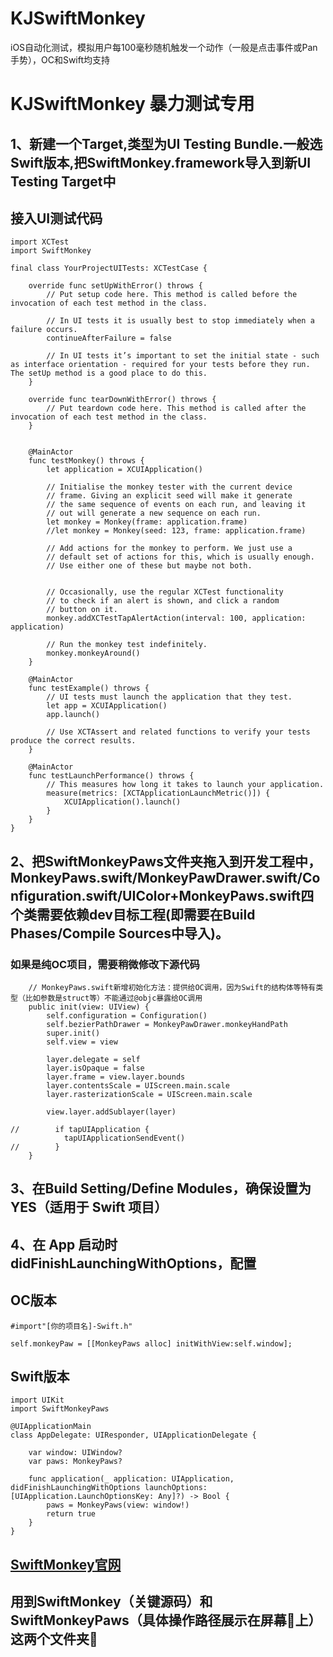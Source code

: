 # KJSwiftMonkey
iOS自动化测试，模拟用户每100毫秒随机触发一个动作（一般是点击事件或Pan手势），OC和Swift均支持

# KJSwiftMonkey 暴力测试专用
## 1、新建一个Target,类型为UI Testing Bundle.一般选Swift版本,把SwiftMonkey.framework导入到新UI Testing Target中
## 接入UI测试代码
```
import XCTest
import SwiftMonkey

final class YourProjectUITests: XCTestCase {

    override func setUpWithError() throws {
        // Put setup code here. This method is called before the invocation of each test method in the class.

        // In UI tests it is usually best to stop immediately when a failure occurs.
        continueAfterFailure = false

        // In UI tests it’s important to set the initial state - such as interface orientation - required for your tests before they run. The setUp method is a good place to do this.
    }

    override func tearDownWithError() throws {
        // Put teardown code here. This method is called after the invocation of each test method in the class.
    }

    
    @MainActor
    func testMonkey() throws {
        let application = XCUIApplication()

        // Initialise the monkey tester with the current device
        // frame. Giving an explicit seed will make it generate
        // the same sequence of events on each run, and leaving it
        // out will generate a new sequence on each run.
        let monkey = Monkey(frame: application.frame)
        //let monkey = Monkey(seed: 123, frame: application.frame)

        // Add actions for the monkey to perform. We just use a
        // default set of actions for this, which is usually enough.
        // Use either one of these but maybe not both.


        // Occasionally, use the regular XCTest functionality
        // to check if an alert is shown, and click a random
        // button on it.
        monkey.addXCTestTapAlertAction(interval: 100, application: application)

        // Run the monkey test indefinitely.
        monkey.monkeyAround()
    }
    
    @MainActor
    func testExample() throws {
        // UI tests must launch the application that they test.
        let app = XCUIApplication()
        app.launch()

        // Use XCTAssert and related functions to verify your tests produce the correct results.
    }

    @MainActor
    func testLaunchPerformance() throws {
        // This measures how long it takes to launch your application.
        measure(metrics: [XCTApplicationLaunchMetric()]) {
            XCUIApplication().launch()
        }
    }
}
```

## 2、把SwiftMonkeyPaws文件夹拖入到开发工程中，MonkeyPaws.swift/MonkeyPawDrawer.swift/Configuration.swift/UIColor+MonkeyPaws.swift四个类需要依赖dev目标工程(即需要在Build Phases/Compile Sources中导入)。
### 如果是纯OC项目，需要稍微修改下源代码
```
    // MonkeyPaws.swift新增初始化方法：提供给OC调用，因为Swift的结构体等特有类型（比如参数是struct等）不能通过@objc暴露给OC调用
    public init(view: UIView) {
        self.configuration = Configuration()
        self.bezierPathDrawer = MonkeyPawDrawer.monkeyHandPath
        super.init()
        self.view = view

        layer.delegate = self
        layer.isOpaque = false
        layer.frame = view.layer.bounds
        layer.contentsScale = UIScreen.main.scale
        layer.rasterizationScale = UIScreen.main.scale

        view.layer.addSublayer(layer)

//        if tapUIApplication {
            tapUIApplicationSendEvent()
//        }
    }
```

## 3、在Build Setting/Define Modules，确保设置为 YES（适用于 Swift 项目）

## 4、在 App 启动时didFinishLaunchingWithOptions，配置

## OC版本
```
#import"[你的项目名]-Swift.h"

self.monkeyPaw = [[MonkeyPaws alloc] initWithView:self.window];
```

## Swift版本
```
import UIKit
import SwiftMonkeyPaws

@UIApplicationMain
class AppDelegate: UIResponder, UIApplicationDelegate {

    var window: UIWindow?
    var paws: MonkeyPaws?

    func application(_ application: UIApplication, didFinishLaunchingWithOptions launchOptions: [UIApplication.LaunchOptionsKey: Any]?) -> Bool {
        paws = MonkeyPaws(view: window!)
        return true
    }
}
```


## [SwiftMonkey官网](https://github.com/zalando/SwiftMonkey)
## 用到SwiftMonkey（关键源码）和SwiftMonkeyPaws（具体操作路径展示在屏幕📱上）这两个文件夹📁
